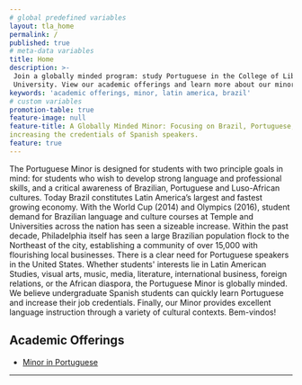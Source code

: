 ```yaml
---
# global predefined variables
layout: tla_home
permalink: /
published: true
# meta-data variables
title: Home
description: >-
 Join a globally minded program: study Portuguese in the College of Liberal Arts at Temple
 University. View our academic offerings and learn more about our minor.
keywords: 'academic offerings, minor, latin america, brazil'
# custom variables
promotion-table: true
feature-image: null 
feature-title: A Globally Minded Minor: Focusing on Brazil, Portuguese, the Lusophone World, and
increasing the credentials of Spanish speakers.
feature: true
---
```

The Portuguese Minor is designed for students with two principle goals in mind: for students who wish to develop strong language and professional skills, and a critical awareness of Brazilian, Portuguese and Luso-African cultures. Today Brazil constitutes Latin America’s largest and fastest growing economy. With the World Cup (2014) and Olympics (2016), student demand for Brazilian language and culture courses at Temple and Universities across the nation has seen a sizeable increase. Within the past decade, Philadelphia itself has seen a large Brazilian population flock to the Northeast of the city, establishing a community of over 15,000 with flourishing local businesses.  There is a clear need for Portuguese speakers in the United States. Whether students' interests lie in Latin American Studies, visual arts, music, media, literature, international business, foreign relations, or the African diaspora, the Portuguese Minor is globally minded.  We believe undergraduate Spanish students can quickly learn Portuguese and increase their job credentials. Finally, our Minor provides excellent language instruction through a variety of cultural contexts. Bem-vindos!

## Academic Offerings
- [Minor in Portuguese](http://bulletin.temple.edu/undergraduate/liberal-arts/spanish-portuguese/minor-portuguese/)

___
